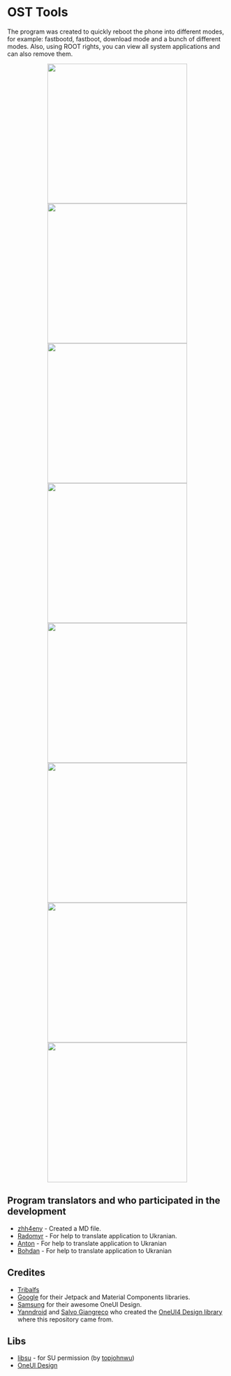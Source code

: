 # OST Tools
The program was created to quickly reboot the phone into different modes, for example: fastbootd, fastboot, download mode and a bunch of different modes. Also, using ROOT rights, you can view all system applications and can also remove them.

<p align="center">
<img loading="lazy" src="screenshots/Screenshot_20241101_220301_OST.png" height="320"/>
<img loading="lazy" src="screenshots/Screenshot_20241101_220310_OST.png" height="320"/>
<img loading="lazy" src="screenshots/Screenshot_20241101_220318_OST.png" height="320"/>
<img loading="lazy" src="screenshots/Screenshot_20241101_220323_OST.png" height="320"/>
<img loading="lazy" src="screenshots/Screenshot_20241101_220328_OST.png" height="320"/>
<img loading="lazy" src="screenshots/Screenshot_20241101_220332_OST.png" height="320"/>
<img loading="lazy" src="screenshots/Screenshot_20241101_220338_OST.png" height="320"/>
<img loading="lazy" src="screenshots/Screenshot_20241101_220341_OST.png" height="320"/>
</p>

## Program translators and who participated in the development
- [zhh4eny](https://t.me/zh4eny) - Created a MD file. 
- [Radomyr](https://github.com/BRamil1) - For help to translate application to Ukranian.
- [Anton](https://github.com/Anton-Aboba1234) - For help to translate application to Ukranian
- [Bohdan](https://github.com/bohdan157) - For help to translate application to Ukranian

## Credites
- [Tribalfs](https://github.com/tribalfs/oneui-design)
- [Google](https://developer.android.com/jetpack) for their Jetpack and Material Components libraries.
- [Samsung](https://www.samsung.com/) for their awesome OneUI Design.
- [Yanndroid](https://github.com/Yanndroid) and [Salvo Giangreco](https://github.com/salvogiangri) who created the [OneUI4 Design library](https://github.com/OneUIProject/oneui-design) where this repository came from.

## Libs
- [libsu](https://github.com/topjohnwu/libsu) - for SU permission (by [topjohnwu](https://github.com/topjohnwu))
- [OneUI Design](https://github.com/tribalfs/oneui-design)